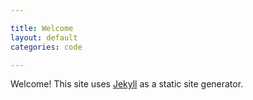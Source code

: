 ```yaml
---

title: Welcome
layout: default
categories: code

---
```


Welcome!  This site uses [Jekyll](http://jekyllrb.com) as a static site generator.

 